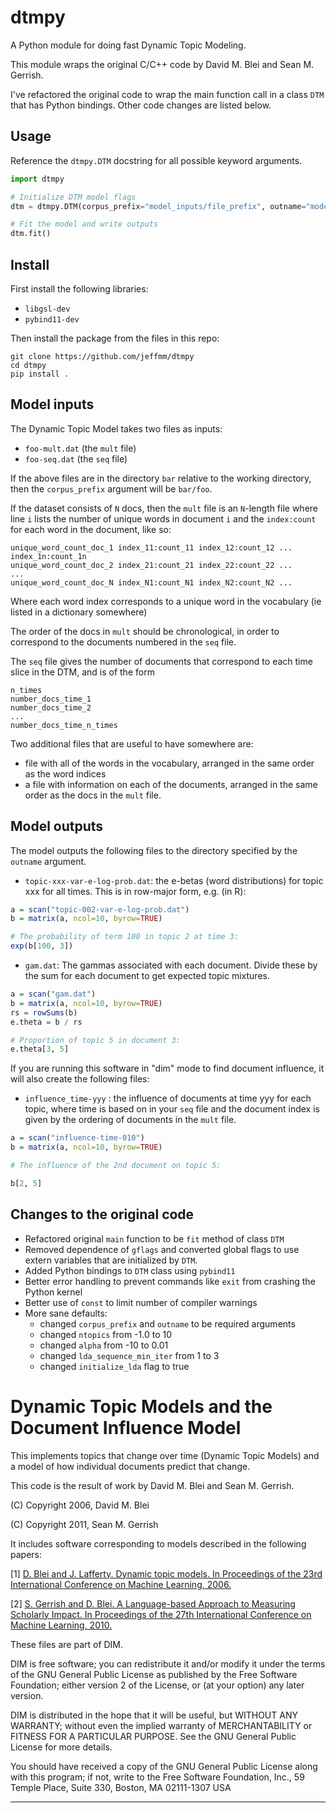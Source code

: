 # dtmpy

A Python module for doing fast Dynamic Topic Modeling.

This module wraps the original C/C++ code by David M. Blei and Sean M. Gerrish.

I've refactored the original code to wrap the main function call in a class `DTM` that has Python bindings. Other code changes are listed below.

## Usage

Reference the `dtmpy.DTM` docstring for all possible keyword arguments.

```python
import dtmpy

# Initialize DTM model flags
dtm = dtmpy.DTM(corpus_prefix="model_inputs/file_prefix", outname="model_outputs", ntopics=10)

# Fit the model and write outputs
dtm.fit()
```

## Install

First install the following libraries:

- `libgsl-dev`
- `pybind11-dev`

Then install the package from the files in this repo:

```
git clone https://github.com/jeffmm/dtmpy
cd dtmpy
pip install .
```

## Model inputs

The Dynamic Topic Model takes two files as inputs:

- `foo-mult.dat` (the `mult` file)
- `foo-seq.dat` (the `seq` file)

If the above files are in the directory `bar` relative to the working directory, then the `corpus_prefix` argument will be `bar/foo`.

If the dataset consists of `N` docs, then the `mult` file is an `N`-length file where line `i` lists the number of unique words in document `i` and the `index:count` for each word in the document, like so:

```
unique_word_count_doc_1 index_11:count_11 index_12:count_12 ... index_1n:count_1n
unique_word_count_doc_2 index_21:count_21 index_22:count_22 ...
...
unique_word_count_doc_N index_N1:count_N1 index_N2:count_N2 ...
```

Where each word index corresponds to a unique word in the vocabulary (ie listed in a dictionary somewhere)

The order of the docs in `mult` should be chronological, in order to correspond to the documents numbered in the `seq` file.

The `seq` file gives the number of documents that correspond to each time slice in the DTM, and is of the form

```
n_times
number_docs_time_1
number_docs_time_2
...
number_docs_time_n_times
```

Two additional files that are useful to have somewhere are:

- file with all of the words in the vocabulary, arranged in the same order as the word indices
- a file with information on each of the documents, arranged in the same order as the docs in the `mult` file.

## Model outputs

The model outputs the following files to the directory specified by the `outname` argument.

- `topic-xxx-var-e-log-prob.dat`: the e-betas (word distributions) for topic xxx for all times. This is in row-major form, e.g. (in R):

```r
a = scan("topic-002-var-e-log-prob.dat")
b = matrix(a, ncol=10, byrow=TRUE)

# The probability of term 100 in topic 2 at time 3:
exp(b[100, 3])
```

- `gam.dat`: The gammas associated with each document. Divide these by the sum for each document to get expected topic mixtures.

```r
a = scan("gam.dat")
b = matrix(a, ncol=10, byrow=TRUE)
rs = rowSums(b)
e.theta = b / rs

# Proportion of topic 5 in document 3:
e.theta[3, 5]
```

If you are running this software in "dim" mode to find document influence, it will also create the following files:

- `influence_time-yyy` : the influence of documents at time yyy for each topic, where time is based on in your `seq` file and the document index is given by the ordering of documents in the `mult` file.

```r
a = scan("influence-time-010")
b = matrix(a, ncol=10, byrow=TRUE)

# The influence of the 2nd document on topic 5:

b[2, 5]
```

## Changes to the original code

- Refactored original `main` function to be `fit` method of class `DTM`
- Removed dependence of `gflags` and converted global flags to use extern variables that are initialized by `DTM`.
- Added Python bindings to `DTM` class using `pybind11`
- Better error handling to prevent commands like `exit` from crashing the Python kernel
- Better use of `const` to limit number of compiler warnings
- More sane defaults:
  - changed `corpus_prefix` and `outname` to be required arguments
  - changed `ntopics` from -1.0 to 10
  - changed `alpha` from -10 to 0.01
  - changed `lda_sequence_min_iter` from 1 to 3
  - changed `initialize_lda` flag to true

# Dynamic Topic Models and the Document Influence Model

This implements topics that change over time (Dynamic Topic Models) and a model of how individual documents predict that change.

This code is the result of work by David M. Blei and Sean M. Gerrish.

(C) Copyright 2006, David M. Blei

(C) Copyright 2011, Sean M. Gerrish

It includes software corresponding to models described in the
following papers:

[1] [D. Blei and J. Lafferty. Dynamic topic models. In
Proceedings of the 23rd International Conference on Machine Learning, 2006.](http://www.cs.columbia.edu/~blei/papers/BleiLafferty2006a.pdf)

[2] [S. Gerrish and D. Blei. A Language-based Approach to Measuring
Scholarly Impact. In Proceedings of the 27th International Conference
on Machine Learning, 2010.](http://www.cs.columbia.edu/~blei/papers/GerrishBlei2010.pdf)

These files are part of DIM.

DIM is free software; you can redistribute it and/or modify it under the terms of the GNU General Public License as published by the Free Software Foundation; either version 2 of the License, or (at your option) any later version.

DIM is distributed in the hope that it will be useful, but WITHOUT ANY WARRANTY; without even the implied warranty of MERCHANTABILITY or FITNESS FOR A PARTICULAR PURPOSE. See the GNU General Public License for more details.

You should have received a copy of the GNU General Public License along with this program; if not, write to the Free Software Foundation, Inc., 59 Temple Place, Suite 330, Boston, MA 02111-1307 USA

---
